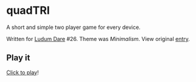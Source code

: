 quadTRI
=======

A short and simple two player game for every device.

Written for [Ludum Dare](http://ludumdare.com) #26.
Theme was _Minimalism_.
View original
[entry](http://www.ludumdare.com/compo/ludum-dare-26/?uid=19466).

Play it
-------

[Click to play](http://hhsw.de/sites/proto/ld26/)!
